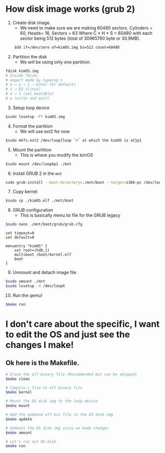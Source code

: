 # How disk image works (grub 2)

1. Create disk image. 
    - We need to make sure we are making 60480 sectors.
    Cylinders = 60, Heads= 16, Sectors = 63
    Where C * H * S = 60480 with each sector being 512 bytes (total of 30965760 byte or 30.9MB).
```sh
    $dd if=/dev/zero of=kimOS.img bs=512 count=60480
```

2. Partition the disk
    - We will be using only one partition.
```sh
fdisk kimOS.img
# Inside fdisk:
# expert mode by typeing x
# n → p → 1 → Enter for defaults
# t → 83 (Linux)
# a → 1 (set bootable)
# w (write and exit)
```

3. Setup loop device
```sh
$sudo losetup -Pf kimOS.img
```

4. Format the partition
    - We will use ext2 for now
```sh
$sudo mkfs.ext2 /dev/loop{loop `#` at which the kimOS is at}p1
```

5. Mount the partition
    - This is where you modify the kimOS
```sh
$sudo mount /dev/loopXp1 ./mnt
```

6. Install GRUB 2 in the `mnt`
```sh
sudo grub-install --boot-directory=./mnt/boot --target=i386-pc /dev/loopX
```

7. Copy kernel
```sh
$sudo cp ./kimOS.elf ./mnt/boot
```

8. GRUB configuration
    - This is basically menu.lst file for the GRUB legacy
```sh
$sudo nano ./mnt/boot/grub/grub.cfg
```
```vim
set timeout=0
set default=0

menuentry "kimOS" {
    set root=(hd0,1)
    multiboot /boot/kernel.elf
    boot
}
```

9. Unmount and detach image file
```sh
$sudo umount ./mnt
$sudo losetup -d /dev/loopX
```

10. Run the qemu!
```sh
$make run
```

# I don't care about the specific, I want to edit the OS and just see the changes I make!

## Ok here is the Makefile.
```sh
# Erase the elf binary file (Recommended but can be skipped)
$make clean

# Compile c file to elf binary file
$make kernel

# Mount the OS disk img to the loop device
$make mount

# Add the updated elf bin file to the OS disk img
$make update

# Unmount the OS disk img since we made changes
$make umount

# Let's run out OS disk
$make run
```